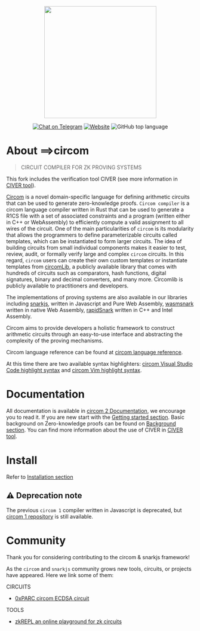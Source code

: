<div align="center">
<img src="mkdocs/docs/circom-logo-black.png" width="300"/>
</div>
<div align="center">

[![Chat on Telegram][ico-telegram]][link-telegram]
[![Website][ico-website]][link-website]
![GitHub top language](https://img.shields.io/github/languages/top/iden3/circom)

</div>

# About ==>circom

> CIRCUIT COMPILER FOR ZK PROVING SYSTEMS 

This fork includes the verification tool CIVER (see more information in [CIVER tool](https://github.com/costa-group/circom_civer/mkdocs/docs/getting-started/civer.md)). 

[Circom](https://iden3.io/circom) is a novel domain-specific language for defining arithmetic circuits that can be used to generate zero-knowledge proofs. `Circom compiler` is a circom language compiler written in Rust that can be used to generate a R1CS file with a set of associated constraints and a program (written either in C++ or WebAssembly) to efficiently compute a valid assignment to all wires of the circuit. One of the main particularities of `circom` is its modularity that allows the programmers to define parameterizable circuits called templates, which can be instantiated to form larger circuits. The idea of building circuits from small individual components makes it easier to test, review, audit, or formally verify large and complex `circom` circuits. In this regard, `circom` users can create their own custom templates or instantiate templates from [circomLib](https://github.com/iden3/circomlib), a publicly available library that comes with hundreds of circuits such as comparators, hash functions, digital signatures, binary and decimal converters, and many more. Circomlib is publicly available to practitioners and developers.

The implementations of proving systems are also available in our libraries including [snarkjs](https://github.com/iden3/snarkjs), written in Javascript and Pure Web Assembly, [wasmsnark](https://github.com/iden3/wasmsnark) written in native Web Assembly, [rapidSnark](https://github.com/iden3/rapidsnark) written in C++ and Intel Assembly.

Circom aims to provide developers a holistic framework to construct arithmetic circuits through an easy-to-use interface and abstracting the complexity of the proving mechanisms.

Circom language reference can be found at [circom language reference](https://docs.circom.io/circom-language/signals).

At this time there are two available syntax highlighters: [circom Visual Studio Code highlight syntax](https://github.com/iden3/circom-highlighting-vscode) and  [circom Vim highlight syntax](https://github.com/iden3/vim-circom-syntax).

# Documentation
All documentation is available in [circom 2 Documentation](https://docs.circom.io/), we encourage you to read it. If you are new start with the [Getting started section](https://docs.circom.io/getting-started/installation/).
Basic background on Zero-knowledge proofs can be found on [Background section](https://docs.circom.io/background/background/).
You can find more information about the use of CIVER in [CIVER tool](https://github.com/costa-group/circom_civer/getting-started/civer).

# Install

Refer to [Installation section](https://docs.circom.io/getting-started/installation/)

## :warning: Deprecation note

The previous `circom 1` compiler written in Javascript is deprecated, but [circom 1 repository](https://github.com/iden3/circom_old) is still available.

# Community
Thank you for considering contributing to the circom & snarkjs framework!

As the `circom` and `snarkjs` community grows new tools, circuits, or projects have appeared. Here we link some of them:

CIRCUITS

+ [0xPARC circom ECDSA circuit](https://github.com/0xPARC/circom-ecdsa)

TOOLS

+ [zkREPL an online playground for zk circuits](https://zkrepl.dev)



[ico-website]: https://img.shields.io/website?up_color=blue&up_message=circom&url=https%3A%2F%2Fiden3.io%2Fcircom
[ico-telegram]: https://img.shields.io/badge/@iden3-2CA5E0.svg?style=flat-square&logo=telegram&label=Telegram

[link-website]: https://iden3.io/circom
[link-telegram]: https://t.me/iden3io
